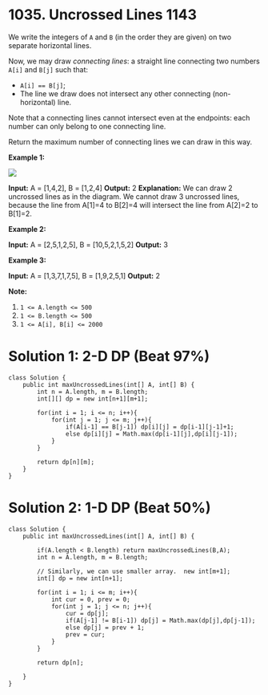 # 1035. Uncrossed Lines 1143
We write the integers of  `A`  and  `B` (in the order they are given) on two separate horizontal lines.

Now, we may draw  _connecting lines_: a straight line connecting two numbers  `A[i]`  and  `B[j]` such that:

-   `A[i] == B[j]`;
-   The line we draw does not intersect any other connecting (non-horizontal) line.

Note that a connecting lines cannot intersect even at the endpoints: each number can only belong to one connecting line.

Return the maximum number of connecting lines we can draw in this way.

**Example 1:**

![](https://assets.leetcode.com/uploads/2019/04/26/142.png)

**Input:** A = [1,4,2], B = [1,2,4]
**Output:** 2
**Explanation:** We can draw 2 uncrossed lines as in the diagram.
We cannot draw 3 uncrossed lines, because the line from A[1]=4 to B[2]=4 will intersect the line from A[2]=2 to B[1]=2.

**Example 2:**

**Input:** A = [2,5,1,2,5], B = [10,5,2,1,5,2]
**Output:** 3

**Example 3:**

**Input:** A = [1,3,7,1,7,5], B = [1,9,2,5,1]
**Output:** 2

**Note:**

1.  `1 <= A.length <= 500`
2.  `1 <= B.length <= 500`
3.  `1 <= A[i], B[i] <= 2000`

# Solution 1: 2-D DP (Beat 97%)
```
class Solution {
    public int maxUncrossedLines(int[] A, int[] B) {
        int n = A.length, m = B.length;
        int[][] dp = new int[n+1][m+1];
        
        for(int i = 1; i <= n; i++){
            for(int j = 1; j <= m; j++){
                if(A[i-1] == B[j-1]) dp[i][j] = dp[i-1][j-1]+1;
                else dp[i][j] = Math.max(dp[i-1][j],dp[i][j-1]);
            }
        }
        
        return dp[n][m];
    }
}
```

# Solution 2: 1-D DP (Beat 50%)
```
class Solution {
    public int maxUncrossedLines(int[] A, int[] B) {

        if(A.length < B.length) return maxUncrossedLines(B,A);
        int n = A.length, m = B.length;
        
        // Similarly, we can use smaller array.  new int[m+1];
        int[] dp = new int[n+1];
        
        for(int i = 1; i <= m; i++){
            int cur = 0, prev = 0;
            for(int j = 1; j <= n; j++){
                cur = dp[j];
                if(A[j-1] != B[i-1]) dp[j] = Math.max(dp[j],dp[j-1]);
                else dp[j] = prev + 1;
                prev = cur;
            }
        }
        
        return dp[n];
        
    }
}
```